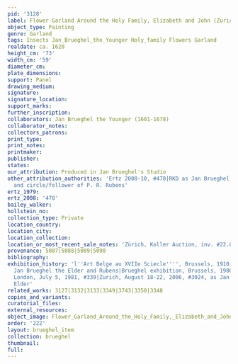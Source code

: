 ```yaml
---
pid: '3128'
label: Flower Garland Around the Holy Family, Elizabeth and John (Zurich)
object_type: Painting
genre: Garland
tags: Insects Jan_Brueghel_the_Younger Holy_family Flowers Garland
realdate: ca. 1620
height_cm: '73'
width_cm: '59'
diameter_cm: 
plate_dimensions: 
support: Panel
drawing_medium: 
signature: 
signature_location: 
support_marks: 
further_inscription: 
collaborators: Jan Brueghel the Younger (1601-1678)
collaborator_notes: 
collectors_patrons: 
print_type: 
print_notes: 
printmaker: 
publisher: 
states: 
our_attribution: Produced in Jan Brueghel's Studio
other_attribution_authorities: 'Ertz 2008-10, #478|RKD as Jan Brueghel the Younger
  and circle/follower of P. R. Rubens'
ertz_1979: 
ertz_2008: '478'
bailey_walker: 
hollstein_no: 
collection_type: Private
location_country: 
location_city: 
location_collection: 
location_or_most_recent_sale_notes: 'Zürich, Koller Auction, inv. #22.09.2006'
provenance: 5087|5088|5089|5090
bibliography: 
exhibition_history: 'l''Art Belge au XVIIe Sciecle'''', Brussels, 1910, cat. 15 as
  Jan Brueghel the Elder and Rubens|Brueghel exhibition, Brussels, 1980, cat. 173|Sotheby''s,
  London, July 5, 1981, #339|Zurich, August 18-22, 2006, #3024, as Jan Brueghel the
  Elder'
related_works: 3127|3132|3133|3349|3743|3350|3348
copies_and_variants: 
curatorial_files: 
external_resources: 
object_image: Flower_Garland_Around_the_Holy_Family,_Elizabeth_and_John,_Zürich.jpg
order: '222'
layout: brueghel_item
collection: brueghel
thumbnail: 
full: 
---
```

